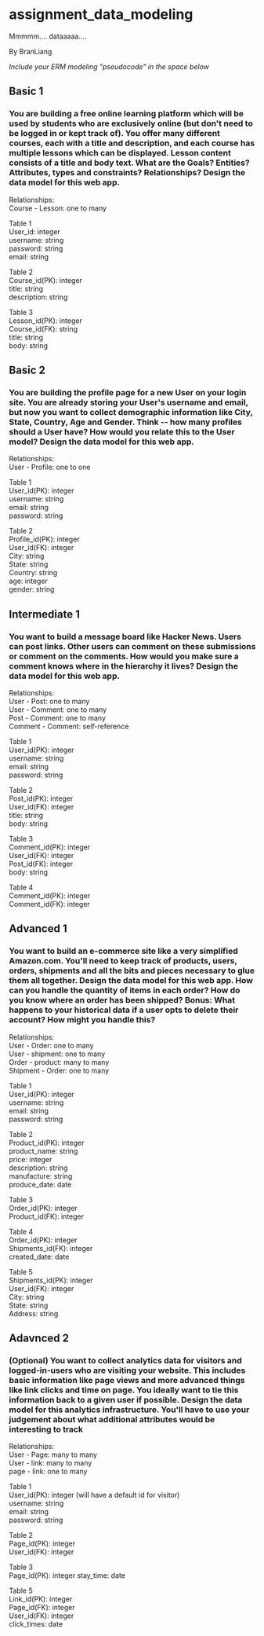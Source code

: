 # assignment_data_modeling
Mmmmm.... dataaaaa....

By BranLiang

*Include your ERM modeling "pseudocode" in the space below*

## Basic 1
### You are building a free online learning platform which will be used by students who are exclusively online (but don't need to be logged in or kept track of). You offer many different courses, each with a title and description, and each course has multiple lessons which can be displayed. Lesson content consists of a title and body text. What are the Goals? Entities? Attributes, types and constraints? Relationships? Design the data model for this web app.
Relationships:  
Course - Lesson: one to many  

Table 1  
User_id: integer  
username: string  
password: string  
email: string     

Table 2  
Course_id(PK): integer  
title: string  
description: string  

Table 3  
Lesson_id(PK): integer  
Course_id(FK): string  
title: string  
body: string  

## Basic 2
### You are building the profile page for a new User on your login site. You are already storing your User's username and email, but now you want to collect demographic information like City, State, Country, Age and Gender. Think -- how many profiles should a User have? How would you relate this to the User model? Design the data model for this web app.
Relationships:  
User - Profile: one to one  

Table 1  
User_id(PK): integer  
username:  string  
email: string  
password: string  

Table 2  
Profile_id(PK): integer  
User_id(FK): integer  
City: string  
State: string  
Country: string   
age:  integer  
gender: string  

## Intermediate 1
### You want to build a message board like Hacker News. Users can post links. Other users can comment on these submissions or comment on the comments. How would you make sure a comment knows where in the hierarchy it lives? Design the data model for this web app.
Relationships:  
User - Post: one to many  
User - Comment: one to many  
Post - Comment: one to many  
Comment - Comment: self-reference  

Table 1  
User_id(PK): integer  
username: string  
email: string  
password: string  

Table 2  
Post_id(PK): integer  
User_id(FK): integer  
title: string  
body: string  

Table 3  
Comment_id(PK): integer  
User_id(FK): integer  
Post_id(FK): integer  
body: string  

Table 4  
Comment_id(PK): integer  
Comment_id(FK): integer  

## Advanced 1
### You want to build an e-commerce site like a very simplified Amazon.com. You'll need to keep track of products, users, orders, shipments and all the bits and pieces necessary to glue them all together. Design the data model for this web app. How can you handle the quantity of items in each order? How do you know where an order has been shipped? Bonus: What happens to your historical data if a user opts to delete their account? How might you handle this?
Relationships:  
User - Order: one to many  
User - shipment: one to many  
Order - product: many to many  
Shipment - Order: one to many  

Table 1  
User_id(PK): integer  
username: string  
email: string  
password: string  

Table 2  
Product_id(PK): integer  
product_name: string  
price: integer  
description: string  
manufacture: string  
produce_date: date  

Table 3  
Order_id(PK): integer  
Product_id(FK): integer  

Table 4  
Order_id(PK): integer  
Shipments_id(FK): integer  
created_date: date  

Table 5  
Shipments_id(PK): integer  
User_id(FK): integer  
City: string  
State:  string  
Address: string   

## Adavnced 2
### (Optional) You want to collect analytics data for visitors and logged-in-users who are visiting your website. This includes basic information like page views and more advanced things like link clicks and time on page. You ideally want to tie this information back to a given user if possible. Design the data model for this analytics infrastructure. You'll have to use your judgement about what additional attributes would be interesting to track
Relationships:  
User - Page: many to many  
User - link: many to many  
page - link: one to many  

Table 1  
User_id(PK): integer (will have a default id for visitor)  
username: string  
email: string  
password: string  

Table 2  
Page_id(PK): integer  
User_id(FK): integer  

Table 3  
Page_id(PK): integer
stay_time: date  

Table 5  
Link_id(PK): integer  
Page_id(FK): integer  
User_id(FK): integer  
click_times: date  
